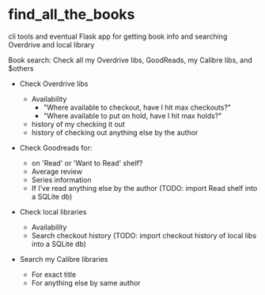 # find_all_the_books
cli tools and eventual Flask app for getting book info and searching Overdrive and local library

Book search: Check all my Overdrive libs, GoodReads, my Calibre libs, and $others

* Check Overdrive libs
  * Availability
    * "Where available to checkout, have I hit max checkouts?"
    * "Where available to put on hold, have I hit max holds?"
  * history of my checking it out
  * history of checking out anything else by the author

* Check Goodreads for:
  * on 'Read' or 'Want to Read' shelf?
  * Average review
  * Series information
  * If I’ve read anything else by the author  (TODO: import Read shelf into a SQLite db)

* Check local libraries
  * Availability
  * Search checkout history  (TODO: import checkout history of local libs into a SQLite db)

* Search my Calibre libraries
  * For exact title
  * For anything else by same author
